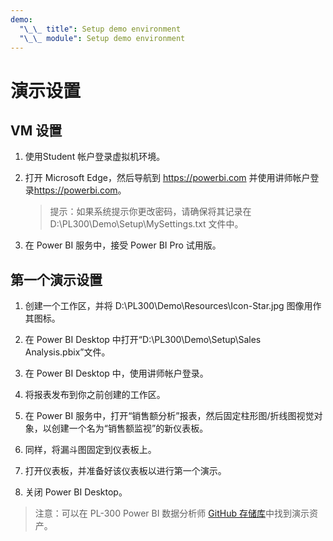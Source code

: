 ```yaml
---
demo:
  "\_\_ title": Setup demo environment
  "\_\_ module": Setup demo environment
---
```


# 演示设置

## VM 设置

1. 使用Student 帐户登录虚拟机环境。

1. 打开 Microsoft Edge，然后导航到 https://powerbi.com 并使用讲师帐户登录<https://powerbi.com>。
    > 提示：如果系统提示你更改密码，请确保将其记录在 D:\PL300\Demo\Setup\MySettings.txt 文件中。

1. 在 Power BI 服务中，接受 Power BI Pro 试用版。

## 第一个演示设置

1. 创建一个工作区，并将 D:\PL300\Demo\Resources\Icon-Star.jpg 图像用作其图标。

1. 在 Power BI Desktop 中打开“D:\PL300\Demo\Setup\Sales Analysis.pbix”文件。

1. 在 Power BI Desktop 中，使用讲师帐户登录。

1. 将报表发布到你之前创建的工作区。

1. 在 Power BI 服务中，打开“销售额分析”报表，然后固定柱形图/折线图视觉对象，以创建一个名为“销售额监视”的新仪表板。

1. 同样，将漏斗图固定到仪表板上。

1. 打开仪表板，并准备好该仪表板以进行第一个演示。

1. 关闭 Power BI Desktop。

> 注意：可以在 PL-300 Power BI 数据分析师 [GitHub 存储库](https://github.com/MicrosoftLearning/PL-300-Microsoft-Power-BI-Data-Analyst/tree/Main/Allfiles/Demo)中找到演示资产。
